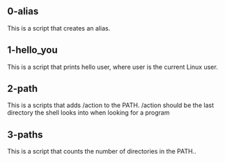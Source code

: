 ## 0-alias 
This is  a script that creates an alias.

## 1-hello_you
This is a script that prints hello user, where user is the current Linux user.

## 2-path
This is a scripts that adds /action to the PATH. /action should be the last directory the shell looks into when looking for a program

## 3-paths
This is a script that counts the number of directories in the PATH..
